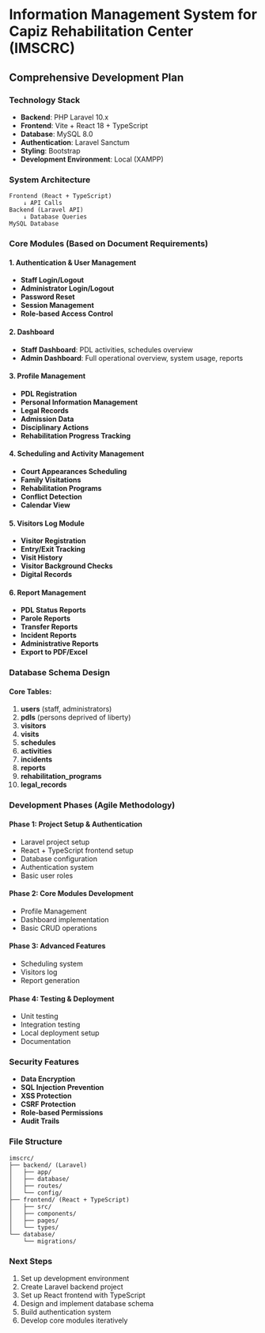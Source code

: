 # Information Management System for Capiz Rehabilitation Center (IMSCRC)

## Comprehensive Development Plan

### Technology Stack

- **Backend**: PHP Laravel 10.x
- **Frontend**: Vite + React 18 + TypeScript
- **Database**: MySQL 8.0
- **Authentication**: Laravel Sanctum
- **Styling**: Bootstrap
- **Development Environment**: Local (XAMPP)

### System Architecture

```
Frontend (React + TypeScript)
    ↓ API Calls
Backend (Laravel API)
    ↓ Database Queries
MySQL Database
```

### Core Modules (Based on Document Requirements)

#### 1. Authentication & User Management

- **Staff Login/Logout**
- **Administrator Login/Logout**
- **Password Reset**
- **Session Management**
- **Role-based Access Control**

#### 2. Dashboard

- **Staff Dashboard**: PDL activities, schedules overview
- **Admin Dashboard**: Full operational overview, system usage, reports

#### 3. Profile Management

- **PDL Registration**
- **Personal Information Management**
- **Legal Records**
- **Admission Data**
- **Disciplinary Actions**
- **Rehabilitation Progress Tracking**

#### 4. Scheduling and Activity Management

- **Court Appearances Scheduling**
- **Family Visitations**
- **Rehabilitation Programs**
- **Conflict Detection**
- **Calendar View**

#### 5. Visitors Log Module

- **Visitor Registration**
- **Entry/Exit Tracking**
- **Visit History**
- **Visitor Background Checks**
- **Digital Records**

#### 6. Report Management

- **PDL Status Reports**
- **Parole Reports**
- **Transfer Reports**
- **Incident Reports**
- **Administrative Reports**
- **Export to PDF/Excel**

### Database Schema Design

#### Core Tables:

1. **users** (staff, administrators)
2. **pdls** (persons deprived of liberty)
3. **visitors**
4. **visits**
5. **schedules**
6. **activities**
7. **incidents**
8. **reports**
9. **rehabilitation_programs**
10. **legal_records**

### Development Phases (Agile Methodology)

#### Phase 1: Project Setup & Authentication

- Laravel project setup
- React + TypeScript frontend setup
- Database configuration
- Authentication system
- Basic user roles

#### Phase 2: Core Modules Development

- Profile Management
- Dashboard implementation
- Basic CRUD operations

#### Phase 3: Advanced Features

- Scheduling system
- Visitors log
- Report generation

#### Phase 4: Testing & Deployment

- Unit testing
- Integration testing
- Local deployment setup
- Documentation

### Security Features

- **Data Encryption**
- **SQL Injection Prevention**
- **XSS Protection**
- **CSRF Protection**
- **Role-based Permissions**
- **Audit Trails**

### File Structure

```
imscrc/
├── backend/ (Laravel)
│   ├── app/
│   ├── database/
│   ├── routes/
│   └── config/
├── frontend/ (React + TypeScript)
│   ├── src/
│   ├── components/
│   ├── pages/
│   └── types/
└── database/
    └── migrations/
```

### Next Steps

1. Set up development environment
2. Create Laravel backend project
3. Set up React frontend with TypeScript
4. Design and implement database schema
5. Build authentication system
6. Develop core modules iteratively
